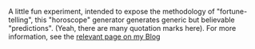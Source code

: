 A little fun experiment, intended to expose the methodology of "fortune-telling", this "horoscope" generator generates generic but believable "predictions". (Yeah, there are many quotation marks here). For more information, see the [relevant page on my Blog](https://blog.homeforfiction.com/2019/11/10/javascript-horoscope-generator/)

